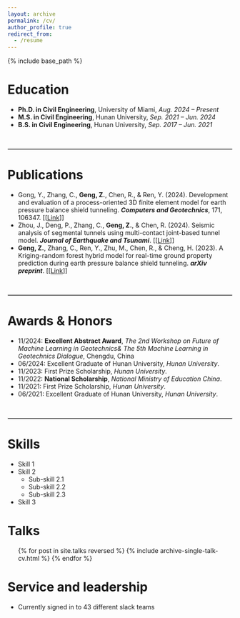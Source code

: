 ```yaml
---
layout: archive
permalink: /cv/
author_profile: true
redirect_from:
  - /resume
---
```


{% include base_path %}

Education
======
- **Ph.D. in Civil Engineering**, University of Miami, *Aug. 2024 – Present*
- **M.S. in Civil Engineering**, Hunan University, *Sep. 2021 – Jun. 2024*
- **B.S. in Civil Engineering**, Hunan University, *Sep. 2017 – Jun. 2021*

<br>
<hr style="border: 0.5px solid #ccc;" />

Publications
======
* Gong, Y., Zhang, C., **Geng, Z.**, Chen, R., & Ren, Y. (2024). Development and evaluation of a process-oriented 3D finite element model for earth pressure balance shield tunneling.
   ***Computers and Geotechnics***, 171, 106347. [[[Link](https://www.sciencedirect.com/science/article/pii/S0266352X24002830)]]
* Zhou, J., Deng, P., Zhang, C., **Geng, Z.**, & Chen, R. (2024). Seismic analysis of segmental tunnels using multi-contact joint-based tunnel model. ***Journal of Earthquake and Tsunami***. [[[Link](https://www.sciencedirect.com/science/article/pii/S0266352X24002830)]]
* **Geng, Z.**, Zhang, C., Ren, Y., Zhu, M., Chen, R., & Cheng, H. (2023). A Kriging-random forest hybrid model for real-time ground property prediction during earth pressure balance shield 
   tunneling. ***arXiv preprint***. [[[Link]((https://arxiv.org/abs/2305.05128))]]

<br>
<hr style="border: 0.5px solid #ccc;" />

Awards & Honors
======
* 11/2024: **Excellent Abstract Award**, *The 2nd Workshop on Future of Machine Learning in Geotechnics& The 5th Machine Learning in Geotechnics Dialogue*, Chengdu, China
* 06/2024: Excellent Graduate of Hunan University, *Hunan University*.
* 11/2023: First Prize Scholarship, *Hunan University*.
* 11/2022: **National Scholarship**, *National Ministry of Education China*.
* 11/2021: First Prize Scholarship, *Hunan University*.
* 06/2021: Excellent Graduate of Hunan University, *Hunan University*.

<br>
<hr style="border: 0.5px solid #ccc;" />

Skills
======
* Skill 1
* Skill 2
  * Sub-skill 2.1
  * Sub-skill 2.2
  * Sub-skill 2.3
* Skill 3


  
Talks
======
  <ul>{% for post in site.talks reversed %}
    {% include archive-single-talk-cv.html  %}
  {% endfor %}</ul>
  
  
Service and leadership
======
* Currently signed in to 43 different slack teams
